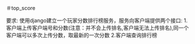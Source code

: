 ＃top_score

要求:
使用django建立一个玩家分数排行榜服务，服务向客户端提供两个接口:
1.客户端上传客户端号和分数(注意：并不会上传排名,客户端无法上传排名),同一个客户端可以多次上传分数，取最新的一次分数
2.客户端查询排行榜

